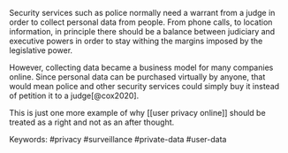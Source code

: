 Security services such as police normally need a warrant from a judge in order to collect personal data from people. From phone calls, to location information, in principle there should be a balance between judiciary and executive powers in order to stay withing the margins imposed by the legislative power. 

However, collecting data became a business model for many companies online. Since personal data can be purchased virtually by anyone, that would mean police and other security services could simply buy it instead of petition it to a judge[@cox2020]. 

This is just one more example of why [[user privacy online]] should be treated as a right and not as an after thought. 

Keywords: #privacy #surveillance #private-data #user-data